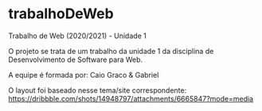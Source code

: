 # trabalhoDeWeb
Trabalho de Web (2020/2021) - Unidade 1

O projeto se trata de um trabalho da unidade 1 da disciplina de Desenvolvimento de Software para Web.

A equipe é formada por:
Caio Graco & Gabriel

O layout foi baseado nesse tema/site correspondente: https://dribbble.com/shots/14948797/attachments/6665847?mode=media
